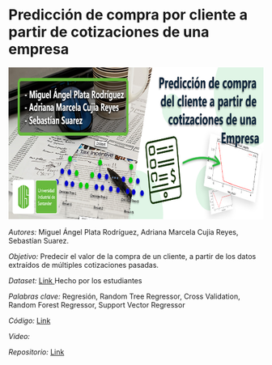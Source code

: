 # Predicción de compra por cliente a partir de cotizaciones de una empresa


<center> <img src="https://github.com/Minerisho/Proyecto-AI1-2022-2/blob/main/Banner.jpg?raw=true" width="800px" height="300px"> </center>


*Autores:* Miguel Ángel Plata Rodríguez, Adriana Marcela Cujia Reyes, Sebastían Suarez.

*Objetivo:* Predecir el valor de la compra de un cliente, a partir de los datos extraídos de múltiples cotizaciones pasadas.

*Dataset:* <a href="https://drive.google.com/file/d/1QHnBDLKmgFJHb45_nGCyQMnkjGPVLTlP/view?usp=share_link"> Link </a> Hecho por los estudiantes

*Palabras clave:* Regresión, Random Tree Regressor, Cross Validation, Random Forest Regressor, Support Vector Regressor

*Código:* <a href="https://colab.research.google.com/drive/1I8ByPJmZvj9Zn8_btw-RhGlc15Cfv5Db?usp=share_link"> Link </a>

*Video:*

*Repositorio:* <a href="https://github.com/Minerisho/Proyecto-AI1-2022-2"> Link </a>

